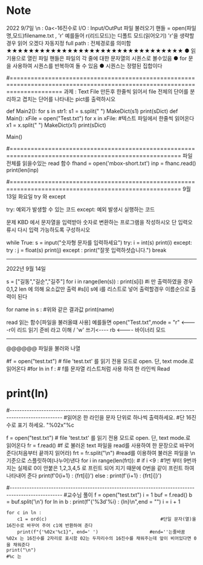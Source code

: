 # Note
2022 9/7일
\n : 0a<-16진수로
I/O : Input/OutPut
파일 불러오기
핸들 = open(파일명,모드)filename.txt , 'r' 예를들어 r(리드모드)는 디폴트 모드(읽어오기) 'r'을 생략할경우 읽어 오겠다 자동지정
full path : 전체경로를 의미함 ★★★★★★★★★★★★★★★★★★★★★★★★★★★★★★★★
● 읽기용으로 열린 파일 핸들은 파일의 각 줄에 대한 문자열의 시퀀스로 볼수있음
● for 문을 사용하여 시퀀스를 반복하여 돌 수 있음
● 시퀀스는 정렬된 집합이다

#===========================================================================================================================
과제 : Text File 만든후
한줄씩 읽어서 file 전체의 단어를 분리하고 겹치는 단어를 나타내는 pict를 출력하시오


def Main2():
    for s in str1:
        s1 = s.split(" ")
        MakeDict(s1)
    print(sDict)
def Main():
    xFile = open("Test.txt")
    for x in xFile:                 #텍스트 파일에서 한줄씩 읽어온다
        x1 = x.split(" ")
        MakeDict(x1)
    print(sDict)
        
Main()



#=======================================================================================================
파일 전체를 읽을수있는 read 함수
fhand = open('mbox-short.txt')
inp = fhanc.read()
print(len(inp)

#=======================================================================================================
9월 13일 화요일
try 와 except

try:
	예외가 발생할 수 있는 코드
except:
	예외 발생시 실행하는 코드

문제
KBD 에서 문자열을 입력받아 숫자로 변환하는 프로그램을 작성하시오 단 입력오류시 다시 입력 가능하도록 구성하시오

while True:
    s = input("숫자형 문자를 입력하세요")
    try:
        i = int(s)
        print(i)
    except:
        try :
            j = float(s)
            print(j)
        except :
            print("잘못 입력하셧습니다.")
            break
	    
	    
	    
--------------------------------------------------------------------------------------------------------------------------------------	    
2022년 9월 14일

s = ["길동","길순","길주"]
for i in range(len(s)) :
    print(s[i])           #i 만 출력하였을 경우 0,1,2 len 에 의해 요소값만 출력
                            #s[i] s에 i를 리스트로 넣어 출력할경우 이름순으로 출력이 된다

for name in s :         #위와 같은 결과값
    print(name)




read 읽는 함수[파일을 불러올떄 사용] 예를들면 open("Test.txt",mode = "r" <----r이 리드 읽기 준비 라고 이해 / 'w' 쓰기<----
rb <---- 바이너리 모드



---------------------------------------------------------------------------------------------------------------------------
@@@@@@ 파일을 불러와 나열

#f = open("test.txt") # file 'test.txt' 를 읽기 전용 모드로 open. 단, text mode.로 읽어온다
#for ln in f :               # f를 문자열 리스트처럼 사용 하여 한 라인씩 Read
#    print(ln)
#---------------------------------------------------------------------------------------------------
#읽어온 한 라인을 문자 단위로 하나씩 출력하세요.
#단 16진수로 표기 하세요. "%02x"%c

f = open("test.txt")                # file 'test.txt' 를 읽기 전용 모드로 open. 단, text mode.로 읽어온다
fr = f.read()                       #f 로 불러온 text 파일을 read를 사용하여 한 문장으로 바꾸어준다(처음부터 끝까지 읽어라)
frt = fr.split("\n")                #read를 이용하여 불러온 파일을 \n 기준으로 스플릿하여(나누어)낸다
for i in range(len(frt)):           # 
    if i <9 :                       #1번 부터 9번까지는 실제로 0이 안붙은 1,2,3,4,5 로 프린트 되어 지기 때문에 0번을 같이 프린트 하여 나타내어 준다
        print(f'0{i+1} : {frt[i]}')
    else :
        print(f'{i+1} : {frt[i]}')


#---------------------------------------------------------------------------------------------------
#교수님 풀이
f = open("test.txt")
i = 1
buf = f.read()
b = buf.split('\n')
for ln in b :
    print(f"{'%3d'%i} : {ln}\n",end = "")
    i = i + 1

    for c in ln :
        c1 = ord(c)                                          #단일 문자(열)을 16진수로 바꾸어 주어 c1에 반환하여 준다
        print(f"{'%02x'%c1}", end=' ')                   #end=''는줄바꿈  %02x 는 16진수를 2자리로 표시함 02는 두자리수의 16진수를 채워주는데 앞이 비어있다면 0을 채워준다
    print("\n")                                                                 #%c 는
 
